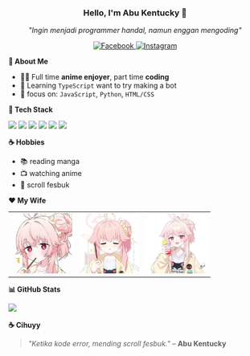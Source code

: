 <h3 align="center">Hello, I'm Abu Kentucky 👋</h3>
<p align="center"><i>"Ingin menjadi programmer handal, namun enggan mengoding"</i></p>
<p align="center">
  <a href="https://facebook.com/abukentucky" target="_blank">
    <img src="https://img.shields.io/badge/Facebook-1877F2?style=flat-square&logo=facebook&logoColor=white" alt="Facebook"/>
  </a>
  <a href="https://instagram.com/abu_kentucky" target="_blank">
    <img src="https://img.shields.io/badge/Instagram-E4405F?style=flat-square&logo=instagram&logoColor=white" alt="Instagram"/>
  </a>
</p>

**🧠 About Me**

- 🧑‍💻 Full time **anime enjoyer**, part time **coding**
- 🧪 Learning `TypeScript` want to try making a bot 
- 🎯 focus on: `JavaScript`, `Python`, `HTML/CSS`

**🔧 Tech Stack**

<p align="left">
  <img src="https://img.shields.io/badge/JavaScript-F7DF1E?style=flat-square&logo=javascript&logoColor=black"/>
  <img src="https://img.shields.io/badge/Python-3776AB?style=flat-square&logo=python&logoColor=white"/>
  <img src="https://img.shields.io/badge/HTML5-E34F26?style=flat-square&logo=html5&logoColor=white"/>
  <img src="https://img.shields.io/badge/CSS3-1572B6?style=flat-square&logo=css3&logoColor=white"/>
  <img src="https://img.shields.io/badge/Git-F05032?style=flat-square&logo=git&logoColor=white"/>
  <img src="https://img.shields.io/badge/GitHub-181717?style=flat-square&logo=github&logoColor=white"/>
</p>

**☕ Hobbies**

- 📚 reading manga
- 📺 watching anime
- 🧠 scroll fesbuk

**❤️ My Wife**

<p align="center">

<table>
  <tr>
    <td align="center">
      <img src="images/image1.jpg" width="120"/><br/>
    </td>
    <td align="center">
      <img src="images/image2.jpg" width="120"/><br/>
    </td>
    <td align="center">
      <img src="images/image3.jpg" width="120"/><br/>
    </td>
  </tr>
</table>

</p>

**📊 GitHub Stats**

<p align="left">
  <img src="https://github-readme-stats.vercel.app/api?username=nextarz&show_icons=true&theme=tokyonight"/>
</p>

**☕ Cihuyy**
> _"Ketika kode error, mending scroll fesbuk."_ – **Abu Kentucky**
